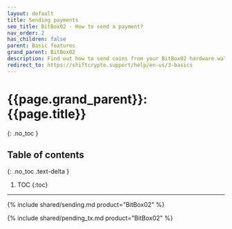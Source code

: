 ```yaml
---
layout: default
title: Sending payments
seo_title: BitBox02 - How to send a payment?
nav_order: 2
has_children: false
parent: Basic features
grand_parent: BitBox02
description: Find out how to send coins from your BitBox02 hardware wallet.
redirect_to: https://shiftcrypto.support/help/en-us/3-basics
---
```


# {{page.grand_parent}}: {{page.title}}
{: .no_toc }

## Table of contents
{: .no_toc .text-delta }

1. TOC
{:toc}

---

{% include shared/sending.md product="BitBox02" %}

{% include shared/pending_tx.md product="BitBox02" %}
